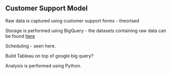 ## Customer Support Model 

Raw data is captured using customer support forms - theorised 

Storage is performed using BigQuery - the datasets containing raw data can be found [here](https://console.cloud.google.com/bigquery?project=customer-support-418213&supportedpurview=project,organizationId,folder&ws=!1m20!1m4!1m3!1scustomer-support-418213!2sbquxjob_cf84502_18e70cf8860!3sUS!1m4!1m3!1scustomer-support-418213!2sbquxjob_49f96b1a_18e70d3c4fe!3sUS!1m4!4m3!1scustomer-support-418213!2scustomer_support_logs!3ssupport_logs_raw!1m4!1m3!1scustomer-support-418213!2sbquxjob_5d4698b9_18e70e3673d!3sUS)

Scheduling - seen here. 

Build Tableau on top of google big query?

Analysis is performed using Python.
